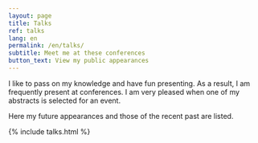 ```yaml
---
layout: page
title: Talks
ref: talks
lang: en
permalink: /en/talks/
subtitle: Meet me at these conferences
button_text: View my public appearances
---
```

I like to pass on my knowledge and have fun presenting. As a result, I am frequently present at conferences. I am very pleased when one of my abstracts is selected for an event.

Here my future appearances and those of the recent past are listed.

{% include talks.html %}
